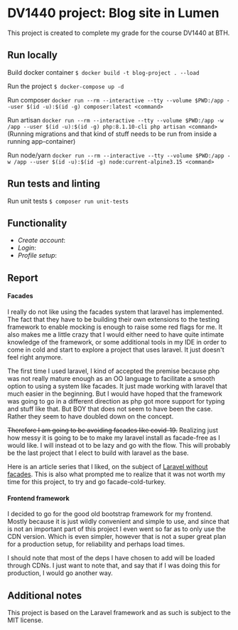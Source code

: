 # DV1440 project: Blog site in Lumen

This project is created to complete my grade for the course DV1440 at BTH.

## Run locally
Build docker container `$ docker build -t blog-project . --load`

Run the project `$ docker-compose up -d`

Run composer `docker run --rm --interactive --tty --volume $PWD:/app --user $(id -u):$(id -g) composer:latest <command>`

Run artisan `docker run --rm --interactive --tty --volume $PWD:/app -w /app --user $(id -u):$(id -g) php:8.1.10-cli php artisan <command>` (Running migrations and that kind of stuff needs to be run from inside a running app-container)

Run node/yarn `docker run --rm --interactive --tty --volume $PWD:/app -w /app --user $(id -u):$(id -g) node:current-alpine3.15 <command>`

## Run tests and linting
Run unit tests `$ composer run unit-tests`

## Functionality
* *Create account*:
* *Login*:
* *Profile setup*:

## Report


#### Facades
I really do not like using the facades system that laravel has implemented. The fact that they have to be building their own extensions to the testing framework to enable mocking is enough to raise some red flags for me. It also makes me a little crazy that I would either need to have quite intimate knowledge of the framework, or some additional tools in my IDE in order to come in cold and start to explore a project that uses laravel. It just doesn't feel right anymore.

The first time I used laravel, I kind of accepted the premise because php was not really mature enough as an OO language to facilitate a smooth option to using a system like facades. It just made working with laravel that much easier in the beginning. But I would have hoped that the framework was going to go in a different direction as php got more support for typing and stuff like that. But BOY that does not seem to have been the case. Rather they seem to have doubled down on the concept.

~~Therefore I am going to be avoiding facades like covid-19.~~ Realizing just how messy it is going to be to make my laravel install as facade-free as I would like. I will instead ot to be lazy and go with the flow. This will probably be the last project that I elect to build with laravel as the base.

Here is an article series that I liked, on the subject of [Laravel without facades](https://medium.com/@frano.sasvari/laravel-without-facades-part-0-intro-190bae09aebe). This is also what prompted me to realize that it was not worth my time for this project, to try and go facade-cold-turkey.

#### Frontend framework
I decided to go for the good old bootstrap framework for my frontend. Mostly because it is just wildly convenient and simple to use, and since that is not an important part of this project I even went so far as to only use the CDN version. Which is even simpler, however that is not a super great plan for a production setup, for reliability and perhaps load times.

I should note that most of the deps I have chosen to add will be loaded through CDNs. I just want to note that, and say that if I was doing this for production, I would go another way.

## Additional notes
This project is based on the Laravel framework and as such is subject to the MIT license.

